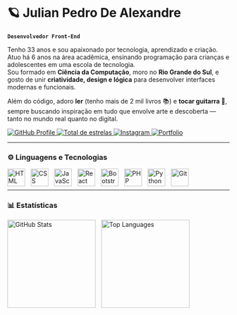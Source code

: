 # 🪐 Julian Pedro De Alexandre

**`Desenvolvedor Front-End`**

Tenho 33 anos e sou apaixonado por tecnologia, aprendizado e criação. Atuo há 6 anos na área acadêmica, ensinando programação para crianças e adolescentes em uma escola de tecnologia.  
Sou formado em **Ciência da Computação**, moro no **Rio Grande do Sul**, e gosto de unir **criatividade, design e lógica** para desenvolver interfaces modernas e funcionais.  

Além do código, adoro **ler** (tenho mais de 2 mil livros 📚) e **tocar guitarra 🎸**, sempre buscando inspiração em tudo que envolve arte e descoberta — tanto no mundo real quanto no digital.

<p align="left">
    <a href="https://github.com/JulianPedroDeAlexandre">
        <img 
            alt="GitHub Profile" 
            title="Meu GitHub" 
            src="https://custom-icon-badges.demolab.com/github/followers/JulianPedroDeAlexandre?color=236ad3&labelColor=1155ba&style=for-the-badge&logo=github&label=Seguidores&logoColor=white"
        />
    </a>
    <a href="https://github.com/JulianPedroDeAlexandre?tab=repositories&sort=stargazers">
        <img 
            alt="Total de estrelas" 
            title="Total de estrelas GitHub" 
            src="https://custom-icon-badges.demolab.com/github/stars/JulianPedroDeAlexandre?color=55960c&style=for-the-badge&labelColor=488207&logo=star&label=estrelas"
        />
    </a>
    <a href="https://www.instagram.com/seu_instagram_aqui">
        <img 
            alt="Instagram" 
            title="Meu Instagram" 
            src="https://custom-icon-badges.demolab.com/badge/-Instagram-E4405F?style=for-the-badge&logo=instagram&logoColor=white"
        />
    </a>
    <a href="https://www.seuportfolioaqui.com">
        <img 
            alt="Portfolio" 
            title="Meu Portfólio" 
            src="https://custom-icon-badges.demolab.com/badge/-Portfólio-00FFFF?style=for-the-badge&logo=google-chrome&logoColor=black"
        />
    </a>
</p>

---

### ⚙️ Linguagens e Tecnologias

<img 
    align="left" 
    alt="HTML"
    title="HTML" 
    width="40px" 
    style="padding-right: 10px;" 
    src="https://cdn.jsdelivr.net/gh/devicons/devicon/icons/html5/html5-original.svg" 
/>
<img 
    align="left" 
    alt="CSS" 
    title="CSS"
    width="40px" 
    style="padding-right: 10px;" 
    src="https://cdn.jsdelivr.net/gh/devicons/devicon/icons/css3/css3-original.svg" 
/>
<img 
    align="left" 
    alt="JavaScript" 
    title="JavaScript"
    width="40px" 
    style="padding-right: 10px;" 
    src="https://cdn.jsdelivr.net/gh/devicons/devicon/icons/javascript/javascript-original.svg" 
/>
<img 
    align="left" 
    alt="React"
    title="React" 
    width="40px" 
    style="padding-right: 10px;" 
    src="https://cdn.jsdelivr.net/gh/devicons/devicon/icons/react/react-original.svg" 
/>
<img 
    align="left" 
    alt="Bootstrap"
    title="Bootstrap" 
    width="40px" 
    style="padding-right: 10px;" 
    src="https://cdn.jsdelivr.net/gh/devicons/devicon/icons/bootstrap/bootstrap-original.svg" 
/>
<img 
    align="left" 
    alt="PHP" 
    title="PHP"
    width="40px" 
    style="padding-right: 10px;" 
    src="https://cdn.jsdelivr.net/gh/devicons/devicon/icons/php/php-original.svg" 
/>
<img 
    align="left" 
    alt="Python" 
    title="Python"
    width="40px" 
    style="padding-right: 10px;" 
    src="https://cdn.jsdelivr.net/gh/devicons/devicon/icons/python/python-original.svg" 
/>
<img 
    align="left" 
    alt="Git" 
    title="Git"
    width="40px" 
    style="padding-right: 10px;" 
    src="https://cdn.jsdelivr.net/gh/devicons/devicon/icons/git/git-original.svg" 
/>
<br/>
<br/>

---

### 📊 Estatísticas

<p>
  <img 
    align="left" 
    alt="GitHub Stats" 
    height="200" 
    style="padding-right: 10px;" 
    src="https://github-readme-stats.vercel.app/api?username=JulianPedroDeAlexandre&show_icons=true&theme=tokyonight&include_all_commits=true&locale=pt-br" 
  />

  <img 
    align="left" 
    alt="Top Languages" 
    height="200" 
    src="https://github-readme-stats.vercel.app/api/top-langs/?username=JulianPedroDeAlexandre&theme=tokyonight&layout=compact&custom_title=Tecnologias&langs_count=9" 
  />
</p>

